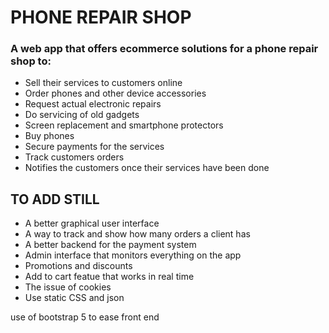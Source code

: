 # PHONE REPAIR SHOP
### A web app that offers ecommerce solutions for a phone repair shop to:
* Sell their services to customers online
* Order phones and other device accessories
* Request actual electronic repairs
* Do servicing of old gadgets
* Screen replacement and smartphone protectors
* Buy phones
* Secure payments for the services
* Track customers orders
*  Notifies the customers once their services have been done

## TO ADD STILL
* A better graphical user interface
* A way to track and show how many orders a client has
* A better backend for the payment system
* Admin interface that monitors everything on the app
* Promotions and discounts
* Add to cart featue that works in real time
* The issue of cookies
* Use static CSS and json

use of bootstrap 5 to ease front end
